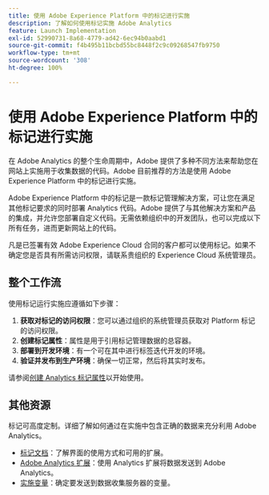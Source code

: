 ```yaml
---
title: 使用 Adobe Experience Platform 中的标记进行实施
description: 了解如何使用标记实施 Adobe Analytics
feature: Launch Implementation
exl-id: 52990731-8a68-4779-ad42-6ec94b0aabd1
source-git-commit: f4b495b11bcbd55bc8448f2c9c09268547fb9750
workflow-type: tm+mt
source-wordcount: '308'
ht-degree: 100%

---
```


# 使用 Adobe Experience Platform 中的标记进行实施

在 Adobe Analytics 的整个生命周期中，Adobe 提供了多种不同方法来帮助您在网站上实施用于收集数据的代码。Adobe 目前推荐的方法是使用 Adobe Experience Platform 中的标记进行实施。

Adobe Experience Platform 中的标记是一款标记管理解决方案，可让您在满足其他标记要求的同时部署 Analytics 代码。Adobe 提供了与其他解决方案和产品的集成，并允许您部署自定义代码。无需依赖组织中的开发团队，也可以完成以下所有任务，进而更新网站上的代码。

凡是已签署有效 Adobe Experience Cloud 合同的客户都可以使用标记。如果不确定您是否具有所需访问权限，请联系贵组织的 Experience Cloud 系统管理员。

## 整个工作流

使用标记运行实施应遵循如下步骤：

1. **获取对标记的访问权限**：您可以通过组织的系统管理员获取对 Platform 标记的访问权限。
2. **创建标记属性**：属性是用于引用标记管理数据的总容器。
3. **部署到开发环境**：有一个可在其中进行标签迭代开发的环境。
4. **验证并发布到生产环境**：确保一切正常，然后将其实时发布。

请参阅[创建 Analytics 标记属性](create-analytics-property.md)以开始使用。

## 其他资源

标记可高度定制。详细了解如何通过在实施中包含正确的数据来充分利用 Adobe Analytics。

* [标记文档](https://experienceleague.adobe.com/docs/experience-platform/tags/home.html?lang=zh-Hans#)：了解界面的使用方式和可用的扩展。
* [Adobe Analytics 扩展](https://experienceleague.adobe.com/docs/experience-platform/tags/extensions/adobe/analytics/overview.html?lang=zh-Hans)：使用 Analytics 扩展将数据发送到 Adobe Analytics。
* [实施变量](../vars/overview.md)：确定要发送到数据收集服务器的变量。
